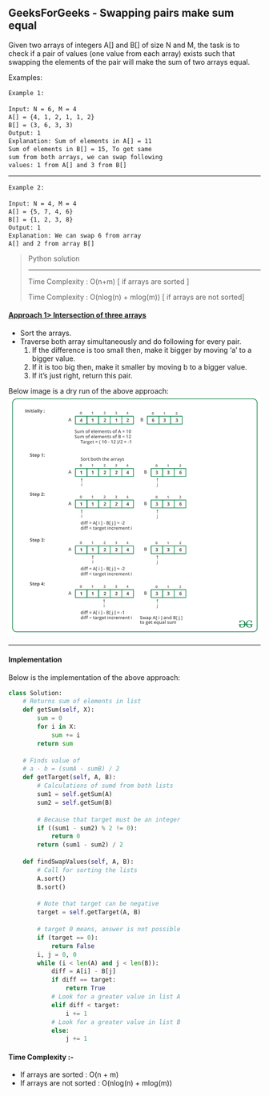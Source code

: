 ## GeeksForGeeks - Swapping pairs make sum equal

Given two arrays of integers A[] and B[] of size N and M, the task is to check if a pair of values (one value from each array) exists such that swapping the elements of the pair will make the sum of two arrays equal.

Examples:

```
Example 1:

Input: N = 6, M = 4
A[] = {4, 1, 2, 1, 1, 2}
B[] = (3, 6, 3, 3)
Output: 1
Explanation: Sum of elements in A[] = 11
Sum of elements in B[] = 15, To get same 
sum from both arrays, we can swap following 
values: 1 from A[] and 3 from B[]
```
_____

```
Example 2:

Input: N = 4, M = 4
A[] = {5, 7, 4, 6}
B[] = {1, 2, 3, 8}
Output: 1
Explanation: We can swap 6 from array 
A[] and 2 from array B[]
```

> Python solution 
> ______________________
>
> Time Complexity   : O(n+m) [ if arrays are sorted ]
>
> Time Complexity   : O(nlog(n) + mlog(m)) [ if arrays are not sorted]

#### <ins>Approach 1> Intersection of three arrays</ins>
 
- Sort the arrays.
- Traverse both array simultaneously and do following for every pair.
    1. If the difference is too small then, make it bigger by moving ‘a’ to a bigger value.
    1. If it is too big then, make it smaller by moving b to a bigger value.
    1. If it’s just right, return this pair.

Below image is a dry run of the above approach:
![Figure 1](image_1.png)
______

#### Implementation

Below is the implementation of the above approach:
```python
class Solution:
    # Returns sum of elements in list
    def getSum(self, X):
        sum = 0
        for i in X:
            sum += i
        return sum

    # Finds value of
    # a - b = (sumA - sumB) / 2
    def getTarget(self, A, B):
        # Calculations of sumd from both lists
        sum1 = self.getSum(A)
        sum2 = self.getSum(B)

        # Because that target must be an integer
        if ((sum1 - sum2) % 2 != 0):
            return 0
        return (sum1 - sum2) / 2

    def findSwapValues(self, A, B):
        # Call for sorting the lists
        A.sort()
        B.sort()

        # Note that target can be negative
        target = self.getTarget(A, B)

        # target 0 means, answer is not possible
        if (target == 0):
            return False
        i, j = 0, 0
        while (i < len(A) and j < len(B)):
            diff = A[i] - B[j]
            if diff == target:
                return True
            # Look for a greater value in list A
            elif diff < target:
                i += 1
            # Look for a greater value in list B
            else:
                j += 1
```

#### Time Complexity :-
- If arrays are sorted : O(n + m)
- If arrays are not sorted : O(nlog(n) + mlog(m))